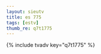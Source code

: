 ```yaml
--- 
layout: sieutv
title: es 775
tags: [estv]
thumb_re: q7t1775
---
```

{% include tvadv key="q7t1775" %} 
